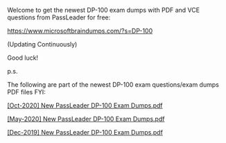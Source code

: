 Welcome to get the newest DP-100 exam dumps with PDF and VCE questions from PassLeader for free:

https://www.microsoftbraindumps.com/?s=DP-100

(Updating Continuously)

Good luck!

p.s.

The following are part of the newest DP-100 exam questions/exam dumps PDF files FYI:

[[Oct-2020] New PassLeader DP-100 Exam Dumps.pdf](https://github.com/DP-100-Exam-Dumps-PDF-VCE-Questions/DP-100-Exam-Dumps-PDF-VCE-Questions/files/6773932/Oct-2020.New.PassLeader.DP-100.Exam.Dumps.pdf)

[[May-2020] New PassLeader DP-100 Exam Dumps.pdf](https://github.com/DP-100-Exam-Dumps-PDF-VCE-Questions/DP-100-Exam-Dumps-PDF-VCE-Questions/files/6773935/May-2020.New.PassLeader.DP-100.Exam.Dumps.pdf)

[[Dec-2019] New PassLeader DP-100 Exam Dumps.pdf](https://github.com/DP-100-Exam-Dumps-PDF-VCE-Questions/DP-100-Exam-Dumps-PDF-VCE-Questions/files/6773938/Dec-2019.New.PassLeader.DP-100.Exam.Dumps.pdf)
